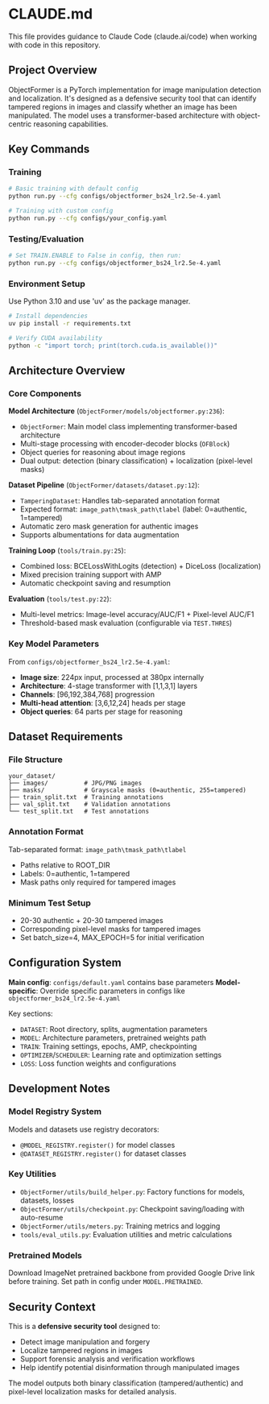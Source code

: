 # CLAUDE.md

This file provides guidance to Claude Code (claude.ai/code) when working with code in this repository.

## Project Overview

ObjectFormer is a PyTorch implementation for image manipulation detection and localization. It's designed as a defensive security tool that can identify tampered regions in images and classify whether an image has been manipulated. The model uses a transformer-based architecture with object-centric reasoning capabilities.

## Key Commands

### Training
```bash
# Basic training with default config
python run.py --cfg configs/objectformer_bs24_lr2.5e-4.yaml

# Training with custom config  
python run.py --cfg configs/your_config.yaml
```

### Testing/Evaluation
```bash
# Set TRAIN.ENABLE to False in config, then run:
python run.py --cfg configs/objectformer_bs24_lr2.5e-4.yaml
```

### Environment Setup
Use Python 3.10 and use 'uv' as the package manager.

```bash
# Install dependencies
uv pip install -r requirements.txt

# Verify CUDA availability
python -c "import torch; print(torch.cuda.is_available())"
```

## Architecture Overview

### Core Components

**Model Architecture** (`ObjectFormer/models/objectformer.py:236`):
- `ObjectFormer`: Main model class implementing transformer-based architecture
- Multi-stage processing with encoder-decoder blocks (`OFBlock`)
- Object queries for reasoning about image regions
- Dual output: detection (binary classification) + localization (pixel-level masks)

**Dataset Pipeline** (`ObjectFormer/datasets/dataset.py:12`):
- `TamperingDataset`: Handles tab-separated annotation format
- Expected format: `image_path\tmask_path\tlabel` (label: 0=authentic, 1=tampered)
- Automatic zero mask generation for authentic images
- Supports albumentations for data augmentation

**Training Loop** (`tools/train.py:25`):
- Combined loss: BCELossWithLogits (detection) + DiceLoss (localization)
- Mixed precision training support with AMP
- Automatic checkpoint saving and resumption

**Evaluation** (`tools/test.py:22`):
- Multi-level metrics: Image-level accuracy/AUC/F1 + Pixel-level AUC/F1
- Threshold-based mask evaluation (configurable via `TEST.THRES`)

### Key Model Parameters

From `configs/objectformer_bs24_lr2.5e-4.yaml`:
- **Image size**: 224px input, processed at 380px internally
- **Architecture**: 4-stage transformer with [1,1,3,1] layers
- **Channels**: [96,192,384,768] progression
- **Multi-head attention**: [3,6,12,24] heads per stage
- **Object queries**: 64 parts per stage for reasoning

## Dataset Requirements

### File Structure
```
your_dataset/
├── images/          # JPG/PNG images
├── masks/           # Grayscale masks (0=authentic, 255=tampered)
├── train_split.txt  # Training annotations
├── val_split.txt    # Validation annotations  
└── test_split.txt   # Test annotations
```

### Annotation Format
Tab-separated format: `image_path\tmask_path\tlabel`
- Paths relative to ROOT_DIR
- Labels: 0=authentic, 1=tampered
- Mask paths only required for tampered images

### Minimum Test Setup
- 20-30 authentic + 20-30 tampered images
- Corresponding pixel-level masks for tampered images
- Set batch_size=4, MAX_EPOCH=5 for initial verification

## Configuration System

**Main config**: `configs/default.yaml` contains base parameters
**Model-specific**: Override specific parameters in configs like `objectformer_bs24_lr2.5e-4.yaml`

Key sections:
- `DATASET`: Root directory, splits, augmentation parameters
- `MODEL`: Architecture parameters, pretrained weights path
- `TRAIN`: Training settings, epochs, AMP, checkpointing  
- `OPTIMIZER`/`SCHEDULER`: Learning rate and optimization settings
- `LOSS`: Loss function weights and configurations

## Development Notes

### Model Registry System
Models and datasets use registry decorators:
- `@MODEL_REGISTRY.register()` for model classes
- `@DATASET_REGISTRY.register()` for dataset classes

### Key Utilities
- `ObjectFormer/utils/build_helper.py`: Factory functions for models, datasets, losses
- `ObjectFormer/utils/checkpoint.py`: Checkpoint saving/loading with auto-resume
- `ObjectFormer/utils/meters.py`: Training metrics and logging
- `tools/eval_utils.py`: Evaluation utilities and metric calculations

### Pretrained Models
Download ImageNet pretrained backbone from provided Google Drive link before training. Set path in config under `MODEL.PRETRAINED`.

## Security Context

This is a **defensive security tool** designed to:
- Detect image manipulation and forgery
- Localize tampered regions in images  
- Support forensic analysis and verification workflows
- Help identify potential disinformation through manipulated images

The model outputs both binary classification (tampered/authentic) and pixel-level localization masks for detailed analysis.